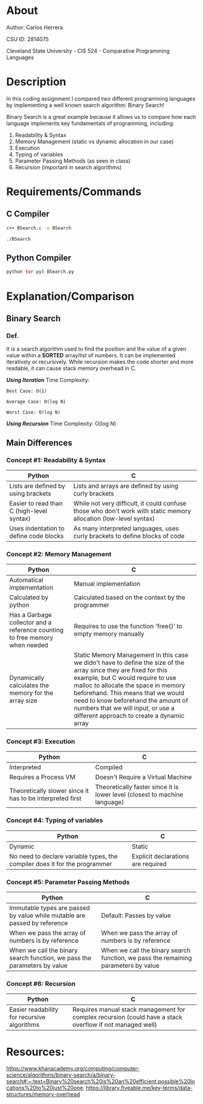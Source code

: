 # About

Author: Carlos Herrera

CSU ID: 2814075

Cleveland State University - CIS 524 - Comparative Programming Languages

# Description

In this coding assignment I compared two different programming languages by implementing a well known search algorithm: Binary Search!

Binary Search is a great example because it allows us to compare how each language implements key fundamentals of programming, including:
1. Readability & Syntax
2. Memory Management (static vs dynamic allocation in our case)
3. Execution
4. Typing of variables
5. Parameter Passing Methods (as seen in class)
6. Recursion (important in search algorithms)

# Requirements/Commands

## C Compiler
```bash
c++ BSearch.c -o BSearch
```
``` bash
./BSearch
```

## Python Compiler
```bash
python (or py) BSearch.py
```

# Explanation/Comparison
## Binary Search
### Def.
It is a search algorithm used to find the position and the value of a given value within a **SORTED** array/list of numbers. It can be implemented iteratively or recursively. While recursion makes the code shorter and more readable, it can cause stack memory overhead in C.

***Using Iteration***
Time Complexity: 

    Best Case: O(1)
    
    Average Case: O(log N)
    
    Worst Case: O(log N)

***Using Recursion***
Time Complexity: O(log N)


## Main Differences
### Concept #1: Readability & Syntax
| Python | C |
| --- | --- |
| Lists are defined by using brackets | Lists and arrays are defined by using curly brackets | 
| Easier to read than C (high-level syntax) | While not very difficult, it could confuse those who don't work with static memory allocation (low-level syntax) |
| Uses indentation to define code blocks | As many interpreted languages, uses curly brackets to define blocks of code |

### Concept #2: Memory Management

| Python | C |
| --- | --- |
| Automatical implementation | Manual implementation |
| Calculated by python | Calculated based on the context by the programmer |
| Has a Garbage collector and a reference counting to free memory when needed | Requires to use the function 'free()' to empty memory manually |
| Dynamically calculates the memory for the array size | Static Memory Management In this case we didn't have to define the size of the array since they are fixed for this example, but C would require to use malloc to allocate the space in memory beforehand. This means that we would need to know beforehand the amount of numbers that we will input, or use a different approach to create a dynamic array |


### Concept #3: Execution

| Python | C |
| --- | --- |
| Interpreted | Compiled |
| Requires a Process VM | Doesn't Require a Virtual Machine |
| Theoretically slower since it has to be interpreted first | Theoretically faster since it is lower level (closest to machine language) |

### Concept #4: Typing of variables

| Python | C |
| --- | --- |
| Dynamic | Static |
| No need to declare variable types, the compiler does it for the programmer | Explicit declarations are required |

### Concept #5: Parameter Passing Methods

| Python | C |
| --- | --- |
| Immutable types are passed by value while mutable are passed by reference | Default: Passes by value |
| When we pass the array of numbers is by reference | When we pass the array of numbers is by reference |
| When we call the binary search function, we pass the parameters by value | When we call the binary search function, we pass the remaining parameters by value|

### Concept #6: Recursion
| Python | C |
| --- | --- |
| Easier readability for recursive algorithms | Requires manual stack management for complex recursion (could have a stack overflow if not managed well)|

# Resources:
https://www.khanacademy.org/computing/computer-science/algorithms/binary-search/a/binary-search#:~:text=Binary%20search%20is%20an%20efficient,possible%20locations%20to%20just%20one.
https://library.fiveable.me/key-terms/data-structures/memory-overhead 

